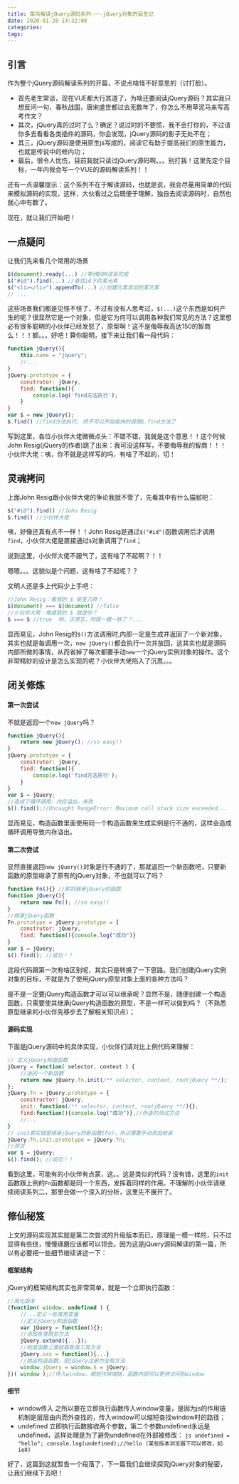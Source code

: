 ```yaml
---
title: 菜鸟解读jQuery源码系列-一-jQuery对象的诞生记
date: 2020-01-28 14:32:08
categories:
tags:
---
```

## 引言 ##
作为整个jQuery源码解读系列的开篇，不说点啥怪不好意思的（讨打脸）。

 - 首先老生常谈，现在VUE都大行其道了，为啥还要阅读jQuery源码？其实我只想反问一句，春秋战国，唐宋盛世都过去无数年了，你怎么不用草泥马来写高考作文？
 - 其次，jQuery真的过时了么？确定？说过时的不要慌，我不会打你的，不过请你多去看看各类插件的源码，你会发现，jQuery源码的影子无处不在；
 - 其三，jQuery源码是使用原生js写成的，阅读它有助于提高我们的原生能力，也就是传说中的修内功；
 - 最后，很令人忧伤，目前我就只读过jQuery源码啊。。。别打我！这里先定个目标，一年内我会写一个VUE的源码解读系列！！

还有一点温馨提示：这个系列不在于解读源码，也就是说，我会尽量用简单的代码来模拟源码的实现，这样，大伙看过之后既便于理解，独自去阅读源码时，自然也就心中有数了。

现在，就让我们开始吧！

## 一点疑问 ##
让我们先来看几个常用的场景
```js
$(document).ready(...) //等待DOM渲染完成
$("#id").find(...) //查找id下的某元素
$("<li></li>").appendTo(...) //创建元素添加到某元素
// ...
```
这些场景我们都是见怪不怪了，不过有没有人思考过，`$(...)`这个东西是如何产生的呢？很显然它是一个对象，但是它为何可以调用各种我们常见的方法？这里想必有很多聪明的小伙伴已经发怒了，原型啊！这不是侮辱我高达150的智商么！！！额。。。好吧！算你聪明，接下来让我们看一段代码：
```js
function jQuery(){
	this.name = "jquery";
    //...
}
jQuery.prototype = {
	construtor: jQuery,
    find: function(){
    	console.log('find方法执行');
    }
}
var $ = new jQuery();
$.find() //find方法执行; 终于可以开始愉快的调用$.find方法了
```
写到这里，各位小伙伴大佬微微点头：不错不错，我就是这个意思！！这个时候John Resig(jQuery的作者)跳了出来：我可没这样写，不要侮辱我的智商！！！小伙伴大佬：咦，你不就是这样写的吗，有啥了不起的，切！

## 灵魂拷问 ##
上面John Resig跟小伙伴大佬的争论我就不管了，先看其中有什么猫腻吧：
```js
$("#id").find() //John Resig
$.find() //小伙伴大佬
```
咦，好像还真有点不一样！！John Resig是通过`$("#id")`函数调用后才调用`find`，小伙伴大佬是直接通过`$`对象调用了`find`；

说到这里，小伙伴大佬不服气了，这有啥了不起啊？！！

嗯嗯。。。这貌似是个问题，这有啥了不起呢？？

文明人还是多上代码少上手吧：
```js
//John Resig：看我的 $ 能变几样！
$(document) === $(document) //false
//小伙伴大佬：难道我的 $ 就虚你？
$ === $ //true  哟，沃德天，咋就一模一样了？...
```
显而易见，John Resig的`$()`方法调用时,内部一定是生成并返回了一个新对象，其实也就是每调用一次，`new jQuery()`都会执行一次并放回，这其实也就是源码内部所做的事情，从而省掉了每次都要手动`new`一个jQuery实例对象的操作。这个非常精妙的设计是怎么实现的呢？小伙伴大佬陷入了沉思。。。

## 闭关修炼 ##
#### 第一次尝试
不就是返回一个`new jQuery`吗？
```js
function jQuery(){
	return new jQuery(); //so easy!!
}
jQuery.prototype = {
	construtor: jQuery,
    find: function(){
    	console.log('find方法执行');
    }
}
var $ = jQuery;
//造成了循环调用，内存溢出，失败
$().find();//Uncaught RangeError: Maximum call stack size exceeded...
```

显而易见，构造函数里面使用同一个构造函数来生成实例是行不通的，这样会造成循环调用导致内存溢出。


#### 第二次尝试
显然直接返回`new jQuery()`对象是行不通的了，那就返回一个新函数吧，只要新函数的原型继承了原有的jQuery对象，不也就可以了吗？
```js
function Fn(){} //即将继承jQuery的函数
function jQuery(){
	return new Fn(); //so easy!!
}
//继承jQuery函数
Fn.prototype = jQuery.prototype = {
	construtor: jQuery,
    find: function(){console.log("成功")}
}
var $ = jQuery;
$().find(); //成功！！
```

这段代码跟第一次有啥区别呢，其实只是转换了一下思路。我们创建jQuery实例对象的目标，不就是为了使用jQuery原型对象上面的各种方法吗？

是不是一定要jQuery构造函数才可以可以继承呢？显然不是，随便创建一个构造函数，只需要使其继承jQuery构造函数的原型，不是一样可以做到吗？（不熟悉原型继承的小伙伴先移步去了解相关知识点）；



#### 源码实现
下面是jQuery源码中的具体实现，小伙伴们请对比上例代码来理解：
```js
// 定义jQuery构造函数
jQuery = function( selector, context ) {
	//返回一个新函数
    return new jQuery.fn.init(/** selector, context, rootjQuery **/);
};
jQuery.fn = jQuery.prototype = {
	constructor: jQuery,
    init: function(/** selector, context, rootjQuery **/){},
    find:function(){console.log("成功")},//伪造的测试方法
    //...
}
// init其实就是继承jQuery的新函数(Fn)，所以需要手动添加继承
jQuery.fn.init.prototype = jQuery.fn;
//测试
var $ = jQuery;
$().find(); //成功！！
```

看到这里，可能有的小伙伴有点蒙，这。。这是类似的代码？没有错，这里的`init`函数跟上例的`Fn`函数都是同一个东西，发挥着同样的作用。不理解的小伙伴请继续阅读系列二，那里会做一个深入的分析，这里先不展开了。


## 修仙秘笈 ##
上文的源码实现其实就是第二次尝试的升级版本而已，原理是一模一样的，只不过显得有些绕，慢慢琢磨应该都可以领会。因为这是jQuery源码解读的第一篇，所以有必要把一些细节继续讲述一下：

#### 框架结构
jQuery的框架结构其实也非常简单，就是一个立即执行函数：
```js
//简化版本
(function( window, undefined ) {
	//...定义一些常用变量
    //定义jQuery构造函数
	var jQuery = function(){};
    //添加各类原型方法
    jQuery.extend({...});
    //构造函数上面挂载各类工具方法
    jQuery.xxx = function(){...}
    //抛出构造函数，把jQuery注册为全局方法
    window.jQuery = window.$ = jQuery;
})( window );//传入window，缩短作用域链，函数内部可以更快访问到window
```

#### 细节

   - window传入
     之所以要在立即执行函数传入window变量，是因为js的作用链机制是层层由内而外查找的，传入window可以缩短查找window时的路径；
   - undefined
   	立即执行函数接收两个参数，第二个参数undefined永远是undefined，这样处理是为了避免undefined在外部被修改：
    ```js
    undefined = "hello";
    console.log(undefined);//hello (某些版本浏览器下可以修改，如ie8)
    ```

好了，这篇到这就暂告一个段落了，下一篇我们会继续探究jQuery对象的秘密，让我们继续下去吧！









